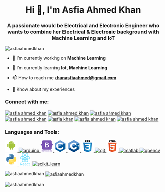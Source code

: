 <h1 align="center">Hi 👋, I'm Asfia Ahmed Khan</h1>
<h3 align="center">A passionate would be Electrical and Electronic Engineer who wants to combine her Electrical & Electronic background with Machine Learning and IoT</h3>

<p align="left"> <img src="https://komarev.com/ghpvc/?username=asfiaahmedkhan&label=Profile%20views&color=0e75b6&style=flat" alt="asfiaahmedkhan" /> </p>

- 🔭 I’m currently working on **Machine Learning**

- 🌱 I’m currently learning **Iot, Machine Learning**

- 📫 How to reach me **khanasfiaahmed@gmail.com**

- 📄 Know about my experiences

<h3 align="left">Connect with me:</h3>
<p align="left">
<a href="https://linkedin.com/in/asfia ahmed khan" target="blank"><img align="center" src="https://raw.githubusercontent.com/rahuldkjain/github-profile-readme-generator/master/src/images/icons/Social/linked-in-alt.svg" alt="asfia ahmed khan" height="30" width="40" /></a>
<a href="https://stackoverflow.com/users/asfia ahmed khan" target="blank"><img align="center" src="https://raw.githubusercontent.com/rahuldkjain/github-profile-readme-generator/master/src/images/icons/Social/stack-overflow.svg" alt="asfia ahmed khan" height="30" width="40" /></a>
<a href="https://kaggle.com/asfia ahmed khan" target="blank"><img align="center" src="https://raw.githubusercontent.com/rahuldkjain/github-profile-readme-generator/master/src/images/icons/Social/kaggle.svg" alt="asfia ahmed khan" height="30" width="40" /></a>
<a href="https://fb.com/asfia ahmed khan" target="blank"><img align="center" src="https://raw.githubusercontent.com/rahuldkjain/github-profile-readme-generator/master/src/images/icons/Social/facebook.svg" alt="asfia ahmed khan" height="30" width="40" /></a>
<a href="https://instagram.com/asfia khan" target="blank"><img align="center" src="https://raw.githubusercontent.com/rahuldkjain/github-profile-readme-generator/master/src/images/icons/Social/instagram.svg" alt="asfia khan" height="30" width="40" /></a>
<a href="https://www.hackerrank.com/asfia ahmed khan" target="blank"><img align="center" src="https://raw.githubusercontent.com/rahuldkjain/github-profile-readme-generator/master/src/images/icons/Social/hackerrank.svg" alt="asfia ahmed khan" height="30" width="40" /></a>
<a href="https://codeforces.com/profile/asfia ahmed khan" target="blank"><img align="center" src="https://cdn.jsdelivr.net/npm/simple-icons@3.0.1/icons/codeforces.svg" alt="asfia ahmed khan" height="30" width="40" /></a>
</p>

<h3 align="left">Languages and Tools:</h3>
<p align="left"> <a href="https://developer.android.com" target="_blank"> <img src="https://raw.githubusercontent.com/devicons/devicon/master/icons/android/android-original-wordmark.svg" alt="android" width="40" height="40"/> </a> <a href="https://www.arduino.cc/" target="_blank"> <img src="https://cdn.worldvectorlogo.com/logos/arduino-1.svg" alt="arduino" width="40" height="40"/> </a> <a href="https://getbootstrap.com" target="_blank"> <img src="https://raw.githubusercontent.com/devicons/devicon/master/icons/bootstrap/bootstrap-plain-wordmark.svg" alt="bootstrap" width="40" height="40"/> </a> <a href="https://www.cprogramming.com/" target="_blank"> <img src="https://raw.githubusercontent.com/devicons/devicon/master/icons/c/c-original.svg" alt="c" width="40" height="40"/> </a> <a href="https://www.w3schools.com/cpp/" target="_blank"> <img src="https://raw.githubusercontent.com/devicons/devicon/master/icons/cplusplus/cplusplus-original.svg" alt="cplusplus" width="40" height="40"/> </a> <a href="https://www.w3schools.com/css/" target="_blank"> <img src="https://raw.githubusercontent.com/devicons/devicon/master/icons/css3/css3-original-wordmark.svg" alt="css3" width="40" height="40"/> </a> <a href="https://git-scm.com/" target="_blank"> <img src="https://www.vectorlogo.zone/logos/git-scm/git-scm-icon.svg" alt="git" width="40" height="40"/> </a> <a href="https://www.w3.org/html/" target="_blank"> <img src="https://raw.githubusercontent.com/devicons/devicon/master/icons/html5/html5-original-wordmark.svg" alt="html5" width="40" height="40"/> </a> <a href="https://www.mathworks.com/" target="_blank"> <img src="https://upload.wikimedia.org/wikipedia/commons/2/21/Matlab_Logo.png" alt="matlab" width="40" height="40"/> </a> <a href="https://opencv.org/" target="_blank"> <img src="https://www.vectorlogo.zone/logos/opencv/opencv-icon.svg" alt="opencv" width="40" height="40"/> </a> <a href="https://www.python.org" target="_blank"> <img src="https://raw.githubusercontent.com/devicons/devicon/master/icons/python/python-original.svg" alt="python" width="40" height="40"/> </a> <a href="https://reactjs.org/" target="_blank"> <img src="https://raw.githubusercontent.com/devicons/devicon/master/icons/react/react-original-wordmark.svg" alt="react" width="40" height="40"/> </a> <a href="https://scikit-learn.org/" target="_blank"> <img src="https://upload.wikimedia.org/wikipedia/commons/0/05/Scikit_learn_logo_small.svg" alt="scikit_learn" width="40" height="40"/> </a> </p>

<p><img align="left" src="https://github-readme-stats.vercel.app/api/top-langs?username=asfiaahmedkhan&show_icons=true&locale=en&layout=compact" alt="asfiaahmedkhan" /></p>

<p>&nbsp;<img align="center" src="https://github-readme-stats.vercel.app/api?username=asfiaahmedkhan&show_icons=true&locale=en" alt="asfiaahmedkhan" /></p>

<p><img align="center" src="https://github-readme-streak-stats.herokuapp.com/?user=asfiaahmedkhan&" alt="asfiaahmedkhan" /></p>

